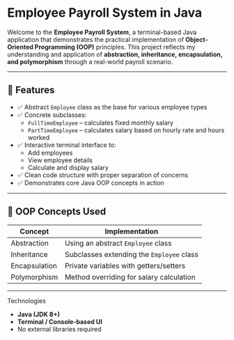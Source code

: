 # Employee Payroll System in Java

Welcome to the **Employee Payroll System**, a terminal-based Java application that demonstrates the practical implementation of **Object-Oriented Programming (OOP)** principles. This project reflects my understanding and application of **abstraction, inheritance, encapsulation, and polymorphism** through a real-world payroll scenario.

---

## 🚀 Features

- ✅ Abstract `Employee` class as the base for various employee types
- ✅ Concrete subclasses:
  - `FullTimeEmployee` – calculates fixed monthly salary
  - `PartTimeEmployee` – calculates salary based on hourly rate and hours worked
- ✅ Interactive terminal interface to:
  - Add employees
  - View employee details
  - Calculate and display salary
- ✅ Clean code structure with proper separation of concerns
- ✅ Demonstrates core Java OOP concepts in action

---

## 🧠 OOP Concepts Used

| Concept         | Implementation                                  |
|-----------------|-------------------------------------------------|
| Abstraction     | Using an abstract `Employee` class              |
| Inheritance     | Subclasses extending the `Employee` class       |
| Encapsulation   | Private variables with getters/setters          |
| Polymorphism    | Method overriding for salary calculation        |

---
Technologies

- **Java (JDK 8+)**
- **Terminal / Console-based UI**
- No external libraries required
